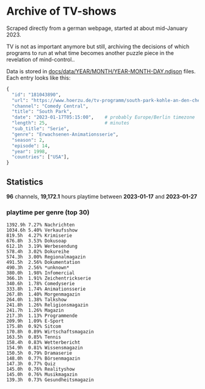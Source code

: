 # Archive of TV-shows

Scraped directly from a german webpage, started at about mid-January 2023.

TV is not as important anymore but still, archiving the decisions of which programs to run at what time
becomes another puzzle piece in the revelation of mind-control.. 

Data is stored in [docs/data/YEAR/MONTH/YEAR-MONTH-DAY.ndjson](docs/data/) files. 
Each entry looks like this:

```python
{
  "id": "181043890", 
  "url": "https://www.hoerzu.de/tv-programm/south-park-kohle-an-den-chefkoch/bid_181043890/", 
  "channel": "Comedy Central", 
  "title": "South Park", 
  "date": "2023-01-17T05:15:00",    # probably Europe/Berlin timezone 
  "length": 25,                     # minutes 
  "sub_title": "Serie", 
  "genre": "Erwachsenen-Animationsserie", 
  "season": 2, 
  "episode": 14, 
  "year": 1998, 
  "countries": ["USA"],
}
```

## Statistics

**96** channels, **19,172.1** hours playtime between **2023-01-17** and **2023-01-27**


### playtime per genre (top 30)

    1392.9h 7.27% Nachrichten
    1034.6h 5.40% Verkaufsshow
    819.5h  4.27% Krimiserie
    676.8h  3.53% Dokusoap
    612.1h  3.19% Werbesendung
    578.4h  3.02% Dokureihe
    574.3h  3.00% Regionalmagazin
    491.5h  2.56% Dokumentation
    490.3h  2.56% *unknown*
    380.0h  1.98% Infomercial
    366.1h  1.91% Zeichentrickserie
    340.6h  1.78% Comedyserie
    333.8h  1.74% Animationsserie
    267.8h  1.40% Morgenmagazin
    264.0h  1.38% Talkshow
    241.8h  1.26% Religionsmagazin
    241.7h  1.26% Magazin
    217.3h  1.13% Programmende
    209.9h  1.09% E-Sport
    175.8h  0.92% Sitcom
    170.8h  0.89% Wirtschaftsmagazin
    163.5h  0.85% Tennis
    158.4h  0.83% Wetterbericht
    154.9h  0.81% Wissensmagazin
    150.5h  0.79% Dramaserie
    148.0h  0.77% Börsenmagazin
    147.3h  0.77% Quiz
    145.0h  0.76% Realityshow
    145.0h  0.76% Musikmagazin
    139.3h  0.73% Gesundheitsmagazin
